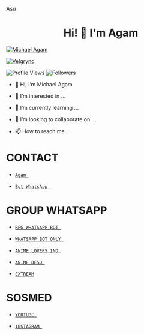 Asu
<h1 align="center">Hi! 👋 I'm Agam</h1>

<p align="center">

  <a href="https://ibb.co/QQX130c"><img src="http://readme-typing-svg.herokuapp.com?color=1C71FA&center=true&vCenter=true&multiline=false&lines=I'Am+Michael+Agam+From+Indonesia.;I'am+Not+Programmer." alt="Michael Agam">

</p>

<p align="center">

  <a href="https://ibb.co/QQX130c"><img src="https://i.ibb.co/tK3WTRh/FB-IMG-1619342660961.jpg" alt="Velgrynd"></a>

</p>

<p align="left">

  <img src="https://komarev.com/ghpvc/?username=MichaelAgam&color=blue&style=flat-square&label=Profile+Views" alt="Profile Views" /> <img src="https://img.shields.io/github/followers/MichaelAgam23?label=Followers" style=" float:left, margin-right:10px" alt="Followers" />

</p>

- 👋 Hi, I’m Michael Agam

- 👀 I’m interested in ...

- 🌱 I’m currently learning ...

- 💞️ I’m looking to collaborate on ...

- 📫 How to reach me ...

# CONTACT

* [ `Agam `](https://wa.me/6282217590187) 

* [ `Bot WhatsApp `](https://wa.me/6282192440563) 

# GROUP WHATSAPP

* [ `RPG WHATSAPP BOT ` ](https://chat.whatsapp.com/GjorbJLSWDX3kJPFYS8I75) 

* [ `WHATSAPP BOT ONLY `](https://chat.whatsapp.com/JzK1WlO0KXA7reyNXhqXJS) 

* [ `ANIME LOVERS IND `](https://chat.whatsapp.com/C7aeVRZvug6H99sfHxPoFs) 

* [ `ANIME DESU `](https://chat.whatsapp.com/FhRVp9FkBQsJD1XX6VphZn) 

* [ ` EXTREAM `](https://chat.whatsapp.com/EyOOD9X6mInFKHlUUUwFd7) 

# SOSMED

* [ `YOUTUBE `](https://www.youtube.com/channel/UCw78OZWMeMYjMdOP1oYv6XA) 

* [ `INSTAGRAM `](https://instagram.com/lordagam23_) 
